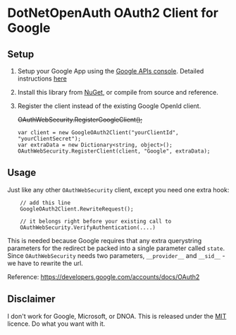 DotNetOpenAuth OAuth2 Client for Google
======================================

## Setup

 1. Setup your Google App using the [Google APIs console](https://code.google.com/apis/console).
    Detailed instructions [here](http://ben.onfabrik.com/posts/oauth-providers#google)

 2. Install this library from [NuGet](https://nuget.org/packages/DotNetOpenAuth.GoogleOAuth2), or compile from source and reference.

 3. Register the client instead of the existing Google OpenId client.

    <s>
        OAuthWebSecurity.RegisterGoogleClient();
    </s>

        var client = new GoogleOAuth2Client("yourClientId", "yourClientSecret");
        var extraData = new Dictionary<string, object>();
        OAuthWebSecurity.RegisterClient(client, "Google", extraData);

## Usage

Just like any other `OAuthWebSecurity` client, except you need one extra hook:

        // add this line
        GoogleOAuth2Client.RewriteRequest();

        // it belongs right before your existing call to
        OAuthWebSecurity.VerifyAuthentication(....)

This is needed because Google requires that any extra querystring parameters for the
redirect be packed into a single parameter called `state`.  Since `OAuthWebSecurity` needs
two parameters, `__provider__` and `__sid__` - we have to rewrite the url.

Reference: https://developers.google.com/accounts/docs/OAuth2


## Disclaimer

I don't work for Google, Microsoft, or DNOA.  This is released under the [MIT](LICENCE.txt) licence.  Do what you want with it.